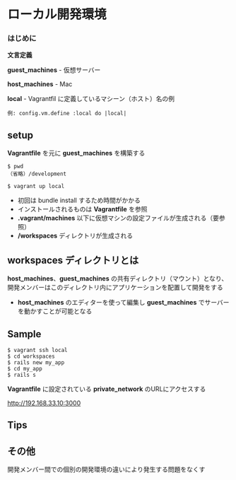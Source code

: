 # ローカル開発環境



### はじめに

**文言定義**

**guest_machines** - 仮想サーバー

**host_machines** - Mac

**local** - Vagrantfil に定義しているマシーン（ホスト）名の例

```
例: config.vm.define :local do |local|
```





## setup

**Vagrantfile** を元に **guest_machines** を構築する

```
$ pwd
（省略）/development

$ vagrant up local
```

* 初回は bundle install するため時間がかかる
* インストールされるものは **Vagrantfile** を参照
* **.vagrant/machines** 以下に仮想マシンの設定ファイルが生成される（要参照）
* **/workspaces** ディレクトリが生成される





## workspaces ディレクトリとは

**host_machines**、**guest_machines** の共有ディレクトリ（マウント）となり、開発メンバーはこのディレクトリ内にアプリケーションを配置して開発をする

* **host_machines** のエディターを使って編集し **guest_machines** でサーバーを動かすことが可能となる





## Sample

```
$ vagrant ssh local
$ cd workspaces
$ rails new my_app
$ cd my_app
$ rails s
```

**Vagrantfile** に設定されている **private_network** のURLにアクセスする

http://192.168.33.10:3000



## Tips




## その他
開発メンバー間での個別の開発環境の違いにより発生する問題をなくす
